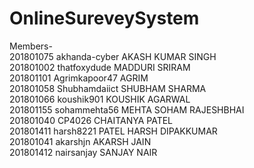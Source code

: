 # OnlineSureveySystem
Members-<br />
201801075 akhanda-cyber AKASH KUMAR SINGH<br />
201801002 thatfoxydude MADDURI SRIRAM<br />
201801101 Agrimkapoor47 AGRIM<br />
201801058 Shubhamdaiict SHUBHAM SHARMA<br />
201801066 koushik901 KOUSHIK AGARWAL<br />
201801155 sohammehta56 MEHTA SOHAM RAJESHBHAI<br />
201801040 CP4026 CHAITANYA PATEL<br />
201801411 harsh8221 PATEL HARSH DIPAKKUMAR<br />
201801041 akarshjn AKARSH JAIN<br />
201801412 nairsanjay SANJAY NAIR<br />